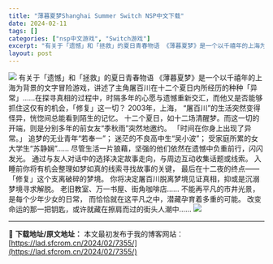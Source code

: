```yaml
---
title: "薄暮夏梦Shanghai Summer Switch NSP中文下载"
date: 2024-02-11
tags: []
categories: ["nsp中文游戏", "Switch游戏"]
excerpt: "有关于「遗憾」和「拯救」的夏日青春物语 《薄暮夏梦》是一个以千禧年的上海为背景的文字冒险游戏，讲述了主角屠百川在十二个夏日内所经历的种种「异常」……在探寻真相的过程中，时隔多年的心愿与遗憾重新交汇，而他又是否能够抓住这仅有的机会，「修复」这一切？ 2003年，上海， “屠百川”的生活突然变得怪异，恍&hellip;"
layout: post
---
```


<img class="aligncenter" src="https://cdn.cloudflare.steamstatic.com/steam/apps/1323830/header_schinese.jpg?t=1707321776" />
有关于「遗憾」和「拯救」的夏日青春物语
《薄暮夏梦》是一个以千禧年的上海为背景的文字冒险游戏，讲述了主角屠百川在十二个夏日内所经历的种种「异常」……在探寻真相的过程中，时隔多年的心愿与遗憾重新交汇，而他又是否能够抓住这仅有的机会，「修复」这一切？
2003年，上海，
“屠百川”的生活突然变得怪异，恍惚间总能看到陌生的记忆。
十二个夏日，如十二场清醒梦。而这一切的开端，则是分别多年的前女友“季秋雨”突然地邀约。
「时间在你身上出现了异常。」
追梦的无业青年“若奉一”；
迷茫的不良高中生“吴小波”；
受家庭所累的女大学生“苏静娴”……
尽管生活一片狼藉，坚强的他们依然在遗憾中负重前行，闪闪发光。
通过与友人对话中的选择决定故事走向，与周边互动收集话题或线索。
入睡前你将有机会整理如梦如真的线索寻找故事的关键，
最后在十二夜的终点——「修复」这个支离破碎的梦境。
你将决定屠百川脱离梦境见证真相，抑或是沉溺梦境寻求解脱。
老旧教室、万一书屋、街角咖啡店……
不能再平凡的市井光景，是每个少年少女的日常，
而恰恰就在这平凡之中，潜藏孕育着多重的可能。
改变命运的那一把钥匙，或许就藏在擦肩而过的街头人潮中……

<img class="aligncenter" src="https://romslab.com/wp-content/uploads/2024/02/es-7.png" />

---
📖 **下载地址/原文地址：** 本文最初发布于我的博客网站：[https://lad.sfcrom.cn/2024/02/7355/](https://lad.sfcrom.cn/2024/02/7355/)
